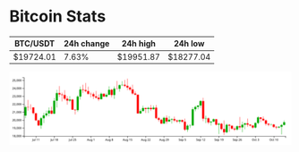 # Bitcoin Stats

BTC/USDT|24h change|24h high|24h low|
|---|---|---|---|
|$19724.01|7.63%|$19951.87|$18277.04|

<img src="./chart.svg">
